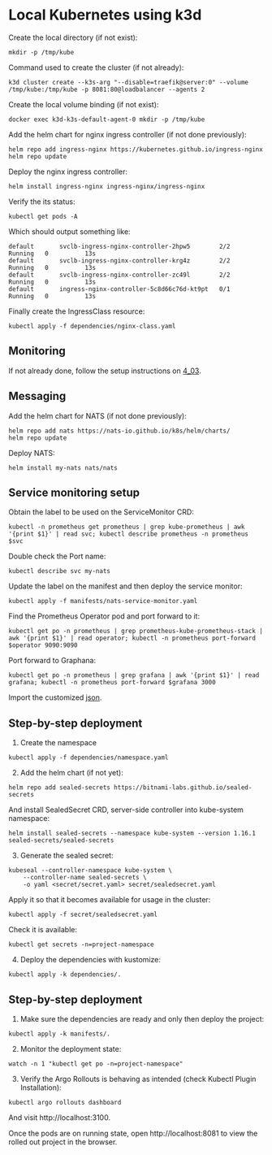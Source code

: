 # Local Kubernetes using k3d
Create the local directory (if not exist):
```
mkdir -p /tmp/kube
```
Command used to create the cluster (if not already):
```
k3d cluster create --k3s-arg "--disable=traefik@server:0" --volume /tmp/kube:/tmp/kube -p 8081:80@loadbalancer --agents 2
```
Create the local volume binding (if not exist):
```
docker exec k3d-k3s-default-agent-0 mkdir -p /tmp/kube
```
Add the helm chart for nginx ingress controller (if not done previously):
```
helm repo add ingress-nginx https://kubernetes.github.io/ingress-nginx
helm repo update
```
Deploy the nginx ingress controller:
```
helm install ingress-nginx ingress-nginx/ingress-nginx
```
Verify the its status:
```
kubectl get pods -A
```
Which should output something like:
```
default       svclb-ingress-nginx-controller-2hpw5        2/2     Running   0          13s
default       svclb-ingress-nginx-controller-krg4z        2/2     Running   0          13s
default       svclb-ingress-nginx-controller-zc49l        2/2     Running   0          13s
default       ingress-nginx-controller-5c8d66c76d-kt9pt   0/1     Running   0          13s
```
Finally create the IngressClass resource:
```
kubectl apply -f dependencies/nginx-class.yaml
```

## Monitoring
If not already done, follow the setup instructions on [4_03](../4_03/README.md).

## Messaging
Add the helm chart for NATS (if not done previously):
```
helm repo add nats https://nats-io.github.io/k8s/helm/charts/
helm repo update
```
Deploy NATS:
```
helm install my-nats nats/nats
```

## Service monitoring setup
Obtain the label to be used on the ServiceMonitor CRD:
```
kubectl -n prometheus get prometheus | grep kube-prometheus | awk '{print $1}' | read svc; kubectl describe prometheus -n prometheus $svc
```
Double check the Port name:
```
kubectl describe svc my-nats
```
Update the label on the manifest and then deploy the service monitor:
```
kubectl apply -f manifests/nats-service-monitor.yaml
```
Find the Prometheus Operator pod and port forward to it:
```
kubectl get po -n prometheus | grep prometheus-kube-prometheus-stack | awk '{print $1}' | read operator; kubectl -n prometheus port-forward $operator 9090:9090
```
Port forward to Graphana:
```
kubectl get po -n prometheus | grep grafana | awk '{print $1}' | read grafana; kubectl -n prometheus port-forward $grafana 3000
```
Import the customized [json](./prometheus-graphana-exporter/import.json).

## Step-by-step deployment
1. Create the namespace
```
kubectl apply -f dependencies/namespace.yaml
```
2. Add the helm chart (if not yet):
```
helm repo add sealed-secrets https://bitnami-labs.github.io/sealed-secrets
```
And install SealedSecret CRD, server-side controller into kube-system namespace:
```
helm install sealed-secrets --namespace kube-system --version 1.16.1 sealed-secrets/sealed-secrets
```
3. Generate the sealed secret:
```
kubeseal --controller-namespace kube-system \
    --controller-name sealed-secrets \
    -o yaml <secret/secret.yaml> secret/sealedsecret.yaml
```
Apply it so that it becomes available for usage in the cluster:
```
kubectl apply -f secret/sealedsecret.yaml
```
Check it is available:
```
kubectl get secrets -n=project-namespace
```
4. Deploy the dependencies with kustomize:
```
kubectl apply -k dependencies/.
```

## Step-by-step deployment
1. Make sure the dependencies are ready and only then deploy the project:
```
kubectl apply -k manifests/.
```
2. Monitor the deployment state:
```
watch -n 1 "kubectl get po -n=project-namespace"
```
3. Verify the Argo Rollouts is behaving as intended (check Kubectl Plugin Installation):
```
kubectl argo rollouts dashboard
```
And visit http://localhost:3100.

Once the pods are on running state, open http://localhost:8081 to view the rolled out project in the browser.
